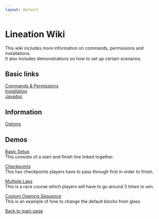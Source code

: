 ```yaml
---
layout: default
---
```


# Lineation Wiki

This wiki includes more information on commands, permissions and installations.  
It also includes demonstrations on how to set up certain scenarios.  

## Basic links

[Commands & Permissions](./commands.html)  
[Installation](./installation.html)  
[Javadoc](https://diademiemi.github.io/Lineation/javadoc/)  

## Information

[Options](./options.html)  

## Demos

[Basic Setup](./demos/basic-setup.html)  
This consists of a start and finish line linked together.  

[Checkpoints](./demos/checkpoints.html)  
This has checkpoints players have to pass through first in order to finish.  

[Multiple Laps](./demos/multiple-laps.html)  
This is a race course which players will have to go around 3 times to win.  

[Custom Opening Sequence](./demos/custom-opening-sequence.html)  
This is an example of how to change the default blocks from glass  

[Back to main page](../index.html)  
